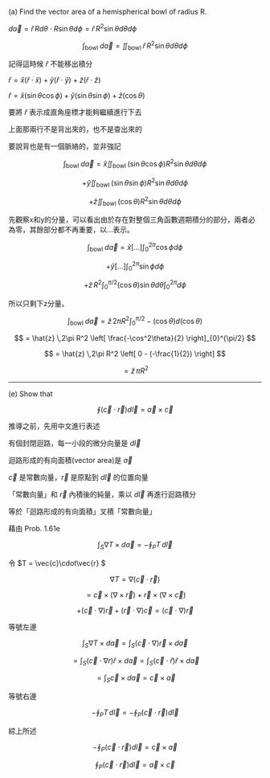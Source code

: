 
(a) Find the vector area of a hemispherical bowl of radius R.

$d\vec{a} = \hat{r} \, R d\theta \cdot R\sin\theta d\phi = \hat{r} \, R^2\sin\theta d\theta d\phi$

$$
\int_{\text{bowl }} d\vec{a} = \iint_{\text{bowl }}\hat{r} \, R^2\sin\theta d\theta d\phi
$$

記得這時候 $\hat{r}$ 不能移出積分


$\hat{r}=\hat{x}(\hat{r}\cdot\hat{x})+\hat{y}(\hat{r}\cdot\hat{y})+\hat{z}(\hat{r}\cdot\hat{z})$

$\hat{r}=\hat{x}(\sin\theta\cos\phi)+\hat{y}(\sin\theta\sin\phi)+\hat{z}(\cos\theta)$

要將 $\hat{r}$ 表示成直角座標才能夠繼續進行下去

上面那兩行不是背出來的，也不是查出來的

要說背也是有一個脈絡的，並非強記

$$
\int_{\text{bowl }} d\vec{a} = \hat{x} \iint_{\text{bowl }}(\sin\theta\cos\phi)R^2\sin\theta d\theta d\phi
$$

$$
+\hat{y} \iint_{\text{bowl }}(\sin\theta\sin\phi)R^2\sin\theta d\theta d\phi
$$

$$
+\hat{z} \iint_{\text{bowl }}(\cos\theta)R^2\sin\theta d\theta d\phi
$$

先觀察x和y的分量，可以看出由於存在對整個三角函數週期積分的部分，兩者必為零，其餘部分都不再重要，以...表示。

$$
\int_{\text{bowl }} d\vec{a} = \hat{x} [...]\int_{0}^{2\pi}\cos\phi d\phi
$$

$$
+\hat{y} [...]\int_{0}^{2\pi}\sin\phi d\phi
$$

$$
+\hat{z} \, R^2\int_{0}^{\pi/2}(\cos\theta)\sin\theta d\theta \int_{0}^{2\pi}d\phi
$$

所以只剩下z分量。

$$
\int_{\text{bowl }} d\vec{a} = \hat{z} \,2\pi R^2 \int_{0}^{\pi/2}-(\cos\theta)d(\cos\theta)
$$

$$
= \hat{z} \,2\pi R^2 \left[ \frac{-\cos^2\theta}{2} \right]_{0}^{\pi/2}
$$

$$
= \hat{z} \,2\pi R^2 \left[ 0 - (-\frac{1}{2}) \right]
$$

$$
= \hat{z} \,\pi R^2
$$

---

(e) Show that

$$
\oint(\vec{c}\cdot\vec{r})d\vec{l} = \vec{a} \times \vec{c}
$$

推導之前，先用中文進行表述

有個封閉迴路，每一小段的微分向量是 $d\vec{l}$

迴路形成的有向面積(vector area)是 $\vec{a}$

$\vec{c}$ 是常數向量，$\vec{r}$ 是原點到 $d\vec{l}$ 的位置向量

「常數向量」和 $\vec{r}$ 內積後的純量，乘以 $d\vec{l}$ 再進行迴路積分

等於「迴路形成的有向面積」叉積「常數向量」 

藉由 Prob. 1.61e

$$
\int_S \nabla T \times d\vec{a} = - \oint_P T \, d\vec{l}
$$

令 $T = \vec{c}\cdot\vec{r} $

$$
\nabla T = \nabla (\vec{c}\cdot\vec{r})
$$

$$
=\vec{c} \times ( \nabla \times \vec{r} ) + \vec{r} \times ( \nabla \times \vec{c} )
$$

$$
+( \vec{c} \cdot \nabla )\vec{r} + ( \vec{r} \cdot \nabla ) \vec{c} = ( \vec{c} \cdot \nabla )\vec{r}
$$

等號左邊

$$
\int_S \nabla T \times d\vec{a} = \int_S ( \vec{c} \cdot \nabla )\vec{r} \times d\vec{a}
$$

$$
= \int_S (\vec{c} \cdot \nabla r) \hat{r} \times d\vec{a} =\int_S (\vec{c} \cdot \hat{r}) \hat{r} \times d\vec{a}
$$

$$
=\int_S \vec{c}\times d\vec{a} = \vec{c} \times \vec{a}
$$

等號右邊

$$
-\oint_P T \, d\vec{l} = -\oint_P (\vec{c}\cdot\vec{r}) d\vec{l}
$$

綜上所述

$$
-\oint_P (\vec{c}\cdot\vec{r}) d\vec{l} = \vec{c} \times \vec{a}
$$

$$
\oint_P (\vec{c}\cdot\vec{r}) d\vec{l} = \vec{a} \times \vec{c}
$$
